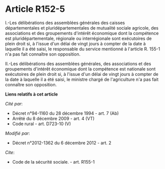# Article R152-5

I.-Les délibérations des assemblées générales des caisses départementales et pluridépartementales de mutualité sociale
agricole, des associations et des groupements d'intérêt économique dont la compétence est pluridépartementale, régionale ou
interrégionale sont exécutoires de plein droit si, à l'issue d'un délai de vingt jours à compter de la date à laquelle il a
été saisi, le responsable du service mentionné à l'article R. 155-1 n'a pas fait connaître son opposition. 

II.-Les délibérations des assemblées générales, des associations et des groupements d'intérêt économique dont la compétence
est nationale sont exécutoires de plein droit si, à l'issue d'un délai de vingt jours à compter de la date à laquelle il a
été saisi, le ministre chargé de l'agriculture n'a pas fait connaître son opposition.

**Liens relatifs à cet article**

_Cité par_:

  - Décret n°94-1160 du 28 décembre 1994 - art. 7 (Ab)
  - Arrêté du 8 décembre 2009 - art. 4 (VT)
  - Code rural - art. D723-10 (V)

_Modifié par_:

  - Décret n°2012-1362 du 6 décembre 2012 - art. 2

_Cite_:

  - Code de la sécurité sociale. - art. R155-1
